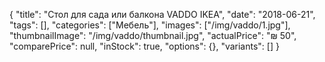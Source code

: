 {
    "title": "Стол для сада или балкона VADDO IKEA",
    "date": "2018-06-21",
    "tags": [],
    "categories": ["Мебель"],
    "images": ["/img/vaddo/1.jpg"],
    "thumbnailImage": "/img/vaddo/thumbnail.jpg",
    "actualPrice": "₪ 50",
    "comparePrice": null,
    "inStock": true,
    "options": {},
    "variants": []
}

